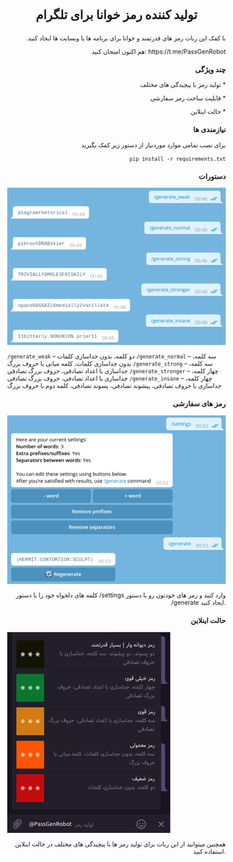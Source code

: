 # <p align="center">  تولید کننده رمز خوانا برای تلگرام #
<p align="right"> .با کمک این ربات رمز های قدرتمند و خوانا برای برنامه ها یا وبسایت ها ایجاد کنید
<p align="right"> هم اکنون امتحان کنید: https://t.me/PassGenRobot

### <p align="right">  چند ویژگی ###

<p align="right"> تولید رمز با پیچیدگی های مختلف *
<p align="right"> قابلیت ساخت رمز سفارشی *
<p align="right"> حالت اینلاین * 

### <p align="right"> نیازمندی ها ###
<p align="right"> برای نصب تمامی موارد موردنیاز از دستور زیر کمک بگیرید
<p align="right"> <code>pip install -r requirements.txt</code>

### <p align="right"> دستورات ###

 ![Presets](img/readme_presets.png)

`/generate_weak` – دو کلمه، بدون جداسازی کلمات
`/generate_normal` – سه کلمه، بدون جداسازی کلمات، کلمه میانی با حروف بزرگ
`/generate_strong` – سه کلمه، جداسازی با اعداد تصادفی، حروف بزرگ تصادفی 
`/generate_stronger` – چهار کلمه، جداسازی با اعداد تصادفی، حروف بزرگ تصادفی
`/generate_insane` – چهار کلمه، جداسازی با حروف تصادفی، پیشوند تصادفی، پسوند تصادفی، کلمه دوم با حروف بزرگ

### <p align="right"> رمز های سفارشی ###

![Customized Passwords](img/readme_settings.png)  

<p align="right"> کلمه های دلخواه خود را با دستور /settings وارد کنید و رمز های خودتون رو با دستور /generate ایجاد کنید.

### <p align="right"> حالت اینلاین ###

![Inline mode](img/readme_inline.png)

<p align="right"> همچنین میتوانید از این ربات برای تولید رمز ها با پیچیدگی های مختلف در حالت اینلاین استفاده کنید.

